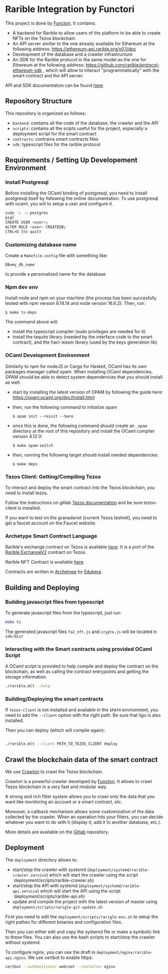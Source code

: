 # Rarible Integration by Functori

This project is done by [Functori](https://functori.com). It contains:

- A backend for Rarible to allow users of the platform to be able to
  create NFTs on the Tezos blockchain.
- An API server similar to the one already available for Ethereum at
  the following address: https://ethereum-api.rarible.org/v0.1/doc
- Development of the database and a crawler infrastructure
- An SDK for the Rarible protocol in the same model as the one for
  Ethereum at the following address:
  https://github.com/rarible/protocol-ethereum-sdk , which will allow
  to interact "programmatically" with the smart contract and the API
  server.

API and SDK documentation can be found [here](https://tezos-paris-hub.gitlab.io/rarible/rarible-backend/).

## Repository Structure

This repository is organized as follows:
- `backend`: contains all the code of the database, the crawler and the API
- `scripts`: contains all the scipts useful for the project, especially a deployment script for the smart contract
- `contracts`: contrains smart contracts files
- `sdk`: typescript files for the rarible protocol

## Requirements / Setting Up Developement Environment

### Install Postgresql

Before installing the OCaml binding of postgresql, you need to install postgresql itself by following the online documentation.
To use postgresql with ocaml, you will to setup a user and configure it.

```bash
sudo -i -u postgres
psql
CREATE USER <user>;
ALTER ROLE <user> CREATEDB;
CTRL+D (to quit)
````

### Customizing database name

Create a `Makefile.config` file with something like:

    DB=my_db_name

to provide a personalized name for the database

### Npm dev env

Install node and npm on your machine (the process has been succesfully
tested with npm version 6.14.14 and node version 16.6.2). Then, run:

    $ make ts-deps
The command above will:
- install the typescript compiler (sudo privileges are needed for it)
- install the taquito library (needed by the interface code to the smart
contract), and the hacl-wasm library (used by the keys generation lib)

### OCaml Development Environment

Similarty to npm for nodeJS or Cargo for Haskell, OCaml has its own packages manager called opam. When installing OCaml dependencies, OPAM should be able to detect system dependencies that you should install as well.

- start by installing the latest version of OPAM by following the guide here: https://opam.ocaml.org/doc/Install.html


- then, run the following command to initialize opam


      $ opam init --reinit --bare

- once this is done, the following command should create an `_opam` directory at the root of this repository and install the OCaml compiler version 4.12.0:

      $ make opam-switch

- then, running the following target should install needed dependencies:

      $ make deps

### Tezos Client: Getting/Compiling Tezos

To interact and deploy the smart contract into the Tezos blockchain, you need to install tezos.

Follow the instructions on gitlab [Tezos documentation](https://tezos.gitlab.io/introduction/howtoget.html) and be sure tezos-client is installed.

If you want to test on the granadanet (current Tezos testnet), you need to get a faucet account on the Faucet website.

### Archetype Smart Contract Language

Rarible's exchange contract on Tezos is available [here](https://gitlab.com/tezos-paris-hub/rarible/rarible-smart-contracts). It is a port of the [Rarible ExchangeV2](https://github.com/rarible/protocol-contracts/tree/master/exchange-v2) contract on Tezos.

Rarible NFT Contract is available [here](https://gitlab.com/tezos-paris-hub/rarible/rarible-nft-contracts). 

Contracts are written in [Archetype](http://archetype-lang.org) by [Edukera](https://www.edukera.com).

## Building and Deploying

### Building javascript files from typescript

To generate javascript files from the typescript, just run:

```bash
make ts
```

The generated javascript files `fa2_nft.js` and `crypto.js` will be located in `sdk/dist`


### Interacting with the Smart contracts using provided OCaml Script

A OCaml script is provided to help compile and deploy the contract on the blockchain, as well as calling the contract entrypoints and getting the storage information.
```bash
./rarible.mlt --help
```
### Building/Deploying the smart contracts

If `tezos-client` is not installed and available in the `$PATH`
environment, you need to add the `--client` option with the right
path. Be sure that ligo is also installed.

Then you can deploy (which will compile again):

```bash

./rarible.mlt --client PATH_TO_TEZOS_CLIENT deploy
```

## Crawl the blockchain data of the smart contract

We use [Crawlori](https://gitlab.com/functori/crawlori) to crawl the Tezos blockchain. 

Crawlori is a powerful crawler developed by [Functori](https://functori.com).
It allows to crawl Tezos blockchain in a very fast and modular way.

A strong and rich filter system allows you to crawl only the data that you want like monitoring an account or a smart contract, etc.

Moreover, a callback mechanism allows some customization of the data collected by the crawler.
When an operation hits your filters, you can decide whatever you want to do with it (display it, add it to another database, etc.).

More details are available on the [Gitlab](https://gitlab.com/functori/crawlori) repository.

## Deployment

The `deployment` directory allows to:
- start/stop the crawler with systemd
  (`deployment/systemd/rarible-crawler.service`) which will start the
  crawler using the script `deployment/scripts/rarible-crawler.sh)
- start/stop the API with systemd
  (`deployment/systemd/rarible-api.service`) which will start the API
  using the script `deployment/scripts/rarible-api.sh)
- update and compile the project with the latest version of master
  using `deployment/scripts/rarigle-git-update.sh`

First you need to edit the `deployment/scripts/rarigle-env.sh` to
setup the right pathes for different binaries and configuration files.

Then you can either edit and copy the systemd file or make a symbolic
link to these files. You can also use the bash scripts to start/stop
the crawler without systemd.

To configure nginx, you can use the draft in
`deployment/nginx/rarible-api.nginx`. We use certbot to enable https:

 ```bash
certbot --authenticator webroot --installer nginx
```
